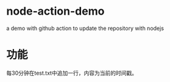 # node-action-demo
a demo with github action to update the repository with nodejs
# 功能
每30分钟在test.txt中追加一行，内容为当前的时间戳。
